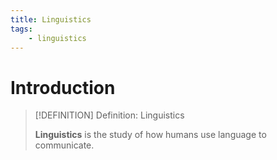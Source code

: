 ```yaml
---
title: Linguistics
tags:
    - linguistics
---
```


# Introduction

>[!DEFINITION] Definition: Linguistics
>
>**Linguistics** is the study of how humans use language to communicate.
>
